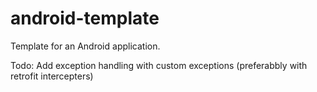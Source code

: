 # android-template
Template for an Android application.

Todo:
Add exception handling with custom exceptions (preferabbly with retrofit intercepters)
